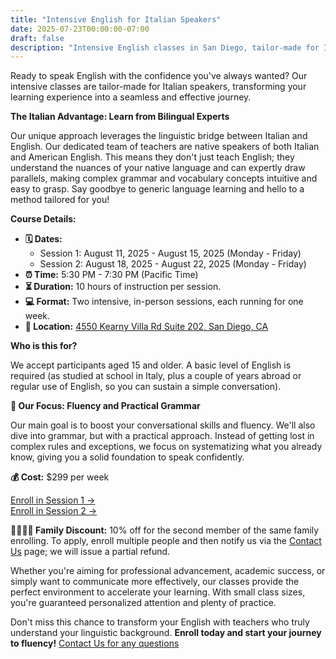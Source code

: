 ```yaml
---
title: "Intensive English for Italian Speakers"
date: 2025-07-23T00:00:00-07:00
draft: false
description: "Intensive English classes in San Diego, tailor-made for Italian speakers. Master English with bilingual experts who bridge the gap between Italian and English."
---
```


Ready to speak English with the confidence you've always wanted? Our intensive classes are tailor-made for Italian speakers, transforming your learning experience into a seamless and effective journey.

**The Italian Advantage: Learn from Bilingual Experts**

Our unique approach leverages the linguistic bridge between Italian and English. Our dedicated team of teachers are native speakers of both Italian and American English. This means they don't just teach English; they understand the nuances of your native language and can expertly draw parallels, making complex grammar and vocabulary concepts intuitive and easy to grasp. Say goodbye to generic language learning and hello to a method tailored for you!

**Course Details:**

*   **🗓️ Dates:**
    *   Session 1: August 11, 2025 - August 15, 2025 (Monday - Friday)
    *   Session 2: August 18, 2025 - August 22, 2025 (Monday - Friday)
*   **⏰ Time:** 5:30 PM - 7:30 PM (Pacific Time)
*   **⏳ Duration:** 10 hours of instruction per session.
*   **💻 Format:** Two intensive, in-person sessions, each running for one week.
*   **📍 Location:** [4550 Kearny Villa Rd Suite 202, San Diego, CA](/location)

**Who is this for?**

We accept participants aged 15 and older. A basic level of English is required (as studied at school in Italy, plus a couple of years abroad or regular use of English, so you can sustain a simple conversation).

**🎯 Our Focus: Fluency and Practical Grammar**

Our main goal is to boost your conversational skills and fluency. We'll also dive into grammar, but with a practical approach. Instead of getting lost in complex rules and exceptions, we focus on systematizing what you already know, giving you a solid foundation to speak confidently.

**💰 Cost:** $299 per week

<div class="tc">
<a href="https://link.waveapps.com/ghad3m-xsyr2e" class="btn raise">Enroll in Session 1 &rarr;</a>
<br>
<a href="https://link.waveapps.com/ka6p8a-hp5u2m" class="btn raise">Enroll in Session 2 &rarr;</a>
</div>

**👨‍👩‍👧‍👦 Family Discount:** 10% off for the second member of the same family enrolling. To apply, enroll multiple people and then notify us via the [Contact Us](/contact) page; we will issue a partial refund.

Whether you're aiming for professional advancement, academic success, or simply want to communicate more effectively, our classes provide the perfect environment to accelerate your learning. With small class sizes, you're guaranteed personalized attention and plenty of practice.

Don't miss this chance to transform your English with teachers who truly understand your linguistic background. **Enroll today and start your journey to fluency!**
[Contact Us for any questions](/contact)
